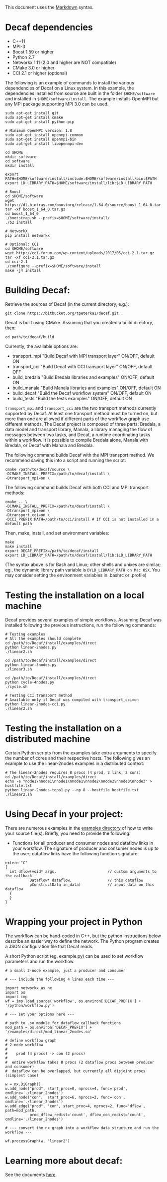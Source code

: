 This document uses the [Markdown](http://daringfireball.net/projects/markdown/) syntax.

# Decaf dependencies

- C++11
- MPI-3
- Boost 1.59 or higher
- Python 2.7
- Networkx 1.11 (2.0 and higher are NOT compatible)
- CMake 3.0 or higher
- CCI 2.1 or higher (optional)

The following is an example of commands to install the various dependencies of
Decaf on a Linux system. In this example, the dependencies installed from source are built in the
folder ```$HOME/software``` and installed in ```$HOME/software/install```. The
example installs OpenMPI but any MPI package supporting MPI 3.0 can be used.

```
sudo apt-get install git
sudo apt-get install cmake
sudo apt-get install python-pip

# Minimum OpenMPI version: 1.8
sudo apt-get install openmpi-common
sudo apt-get install openmpi-bin
sudo apt-get install libopenmpi-dev

cd $HOME
mkdir software
cd software
mkdir install

export PATH=$HOME/software/install/include:$HOME/software/install/bin:$PATH
export LD_LIBRARY_PATH=$HOME/software/install/lib:$LD_LIBRARY_PATH

# Boost
cd $HOME/software
wget https://dl.bintray.com/boostorg/release/1.64.0/source/boost_1_64_0.tar.gz
tar -xf boost_1_64_0.tar.gz
cd boost_1_64_0
./bootstrap.sh --prefix=$HOME/software/install/
./b2 install

# NetworkX
pip install networkx

# Optional: CCI
cd $HOME/software
wget http://cci-forum.com/wp-content/uploads/2017/05/cci-2.1.tar.gz
tar -xf cci-2.1.tar.gz
cd cci-2.1
./configure --prefix=$HOME/software/install
make -j4 install
```

# Building Decaf:

Retrieve the sources of Decaf (in the current directory, e.g.):
```
git clone https://bitbucket.org/tpeterka1/decaf.git .
```

Decaf is built using CMake. Assuming that you created a build directory, then:
```
cd path/to/decaf/build
```

Currently, the available options are:

- transport_mpi      "Build Decaf with MPI transport layer"          ON/OFF, default ON
- transport_cci      "Build Decaf with CCI transport layer"          ON/OFF, default OFF
- build_bredala      "Build Bredala libraries and examples"          ON/OFF, default ON
- build_manala       "Build Manala libraries and examples"           ON/OFF, default ON
- build_decaf        "Build the Decaf workflow system"               ON/OFF, default ON
- build_tests        "Build the tests examples"                      ON/OFF, default ON

```transport_mpi``` and ```transport_cci``` are the two transport methods
currently supported by Decaf. At least one transport method must be turned on,
but more than one are allowed if different parts of the workflow graph use
different methods.
The Decaf project is composed of three parts: Bredala, a data model and
transport library, Manala, a library managing the flow of messages between two
tasks, and Decaf, a runtime coordinating tasks within a workflow. It is possible
to compile Bredala alone, Manala with Bredala, or Decaf with Manala and Bredala. 

The following command builds Decaf with the MPI transport method. We recommend saving this into a script and running the script:

```
cmake /path/to/decaf/source \
-DCMAKE_INSTALL_PREFIX=/path/to/decaf/install \
-Dtransport_mpi=on \
```

The following command builds Decaf with both CCI and MPI transport methods:
```
cmake .. \
-DCMAKE_INSTALL_PREFIX=/path/to/decaf/install \
-Dtransport_mpi=on \
-Dtransport_cci=on \
-DCCI_PREFIX:PATH=/path/to/cci/install # If CCI is not installed in a default path
```

Then, make, install, and set environment variables:
```
make
make install
export DECAF_PREFIX=/path/to/decaf/install
export LD_LIBRARY_PATH=/path/to/decaf/install/lib:$LD_LIBRARY_PATH
```
(The syntax above is for Bash and Linux; other shells and unixes are similar;
eg., the dynamic library path variable is ```DYLD_LIBRARY_PATH on Mac OSX```.
You may consider setting the environment variables in .bashrc or .profile)

# Testing the installation on a local machine

Decaf provides several examples of simple workflows. Assuming Decaf was installed following the previous instructions, run the following commands:
```
# Testing examples
# All the examples should complete
cd /path/to/Decaf/install/examples/direct
python linear-2nodes.py
./linear2.sh

cd /path/to/Decaf/install/examples/direct
python linear-3nodes.py
./linear3.sh

cd /path/to/Decaf/install/examples/direct
python cycle-4nodes.py
./cycle.sh

# Testing CCI transport method
# Available only if Decaf was compiled with transport_cci=on
python linear-2nodes-cci.py
./linear2.sh

```
# Testing the installation on a distributed machine

Certain Python scripts from the examples take extra arguments to specify the
number of cores and their respective hosts. The following gives an example to
use the linear-2nodes examples in a distributed context:

```
# The linear-2nodes requires 8 procs (4 prod, 2 link, 2 cons)
cd /path/to/Decaf/install/examples/direct
echo -e "node1\nnode1\nnode1\nnode1\nnode2\nnode2\nnode3\nnode3" > hostfile.txt
python linear-2nodes-topo1.py --np 8 --hostfile hostfile.txt
./linear2.sh
```


# Using Decaf in your project:

There are numerous examples in the
[examples directory](https://bitbucket.org/tpeterka1/decaf/raw/master/examples) of how to
write your source file(s). Briefly, you need to provide the following:

- Functions for all producer and consumer nodes and dataflow links in your
  workflow. The signature of producer and consumer nodes is up to the user;
  dataflow links have the following function signature:
```{.cpp}
extern "C"
{
  int dflow(void* args,                       // custom arguments to the callback
           Dataflow* dataflow,                // this dataflow
           pConstructData in_data)            // input data on this dataflow
  {
  }
}
```

# Wrapping your project in Python

The workflow can be hand-coded in C++, but the python instructions below
describe an easier way to define the network. The Python program creates a JSON
configuration file that Decaf reads.

A short Python script (eg. example.py) can be used to set workflow parameters and run the workflow.
```{python}
# a small 2-node example, just a producer and consumer

# --- include the following 4 lines each time ---

import networkx as nx
import os
import imp
wf = imp.load_source('workflow', os.environ['DECAF_PREFIX'] + '/python/workflow.py')

# --- set your options here ---

# path to .so module for dataflow callback functions
mod_path = os.environ['DECAF_PREFIX'] + '/examples/direct/mod_linear_2nodes.so'

# define workflow graph
# 2-node workflow
#
#    prod (4 procs) -> con (2 procs)
#
#  entire workflow takes 8 procs (2 dataflow procs between producer and consumer)
#  dataflow can be overlapped, but currently all disjoint procs (simplest case)

w = nx.DiGraph()
w.add_node("prod", start_proc=0, nprocs=4, func='prod', cmdline='./linear_2nodes')
w.add_node("con",  start_proc=6, nprocs=2, func='con', cmdline='./linear_2nodes')
w.add_edge("prod", "con", start_proc=4, nprocs=2, func='dflow', path=mod_path,
           prod_dflow_redist='count', dflow_con_redist='count', cmdline='./linear_2nodes')

# --- convert the nx graph into a workflow data structure and run the workflow ---

wf.processGraph(w, "linear2")
```

# Learning more about decaf:

See the documents [here](https://bitbucket.org/tpeterka1/decaf/wiki/public-docs/public-docs.md).

